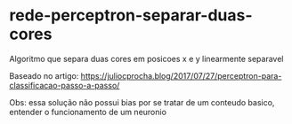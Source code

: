 # rede-perceptron-separar-duas-cores
Algoritmo que separa duas cores em posicoes x e y linearmente separavel


Baseado no artigo:  https://juliocprocha.blog/2017/07/27/perceptron-para-classificacao-passo-a-passo/

Obs: essa solução não possui bias por se tratar de um conteudo basico, entender o funcionamento de um neuronio 
